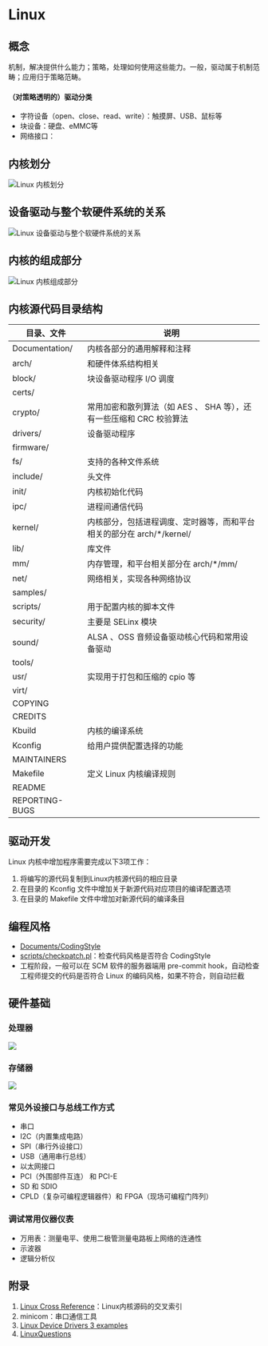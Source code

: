 # Linux 

## 概念

机制，解决提供什么能力；策略，处理如何使用这些能力。一般，驱动属于机制范畴；应用归于策略范畴。

#### （对策略透明的）驱动分类

- 字符设备（open、close、read、write）：触摸屏、USB、鼠标等
- 块设备：硬盘、eMMC等
- 网络接口：

## 内核划分

![Linux 内核划分](../img/linux-kernel.png)

## 设备驱动与整个软硬件系统的关系

![Linux 设备驱动与整个软硬件系统的关系](../img/linux-ware.png)

## 内核的组成部分

![Linux 内核组成部分](../img/linux-kernel-core.png)

## 内核源代码目录结构

| 目录、文件          | 说明                                       |
| -------------- | ---------------------------------------- |
| Documentation/ | 内核各部分的通用解释和注释                            |
| arch/          | 和硬件体系结构相关                                |
| block/         | 块设备驱动程序 I/O 调度                           |
| certs/         |                                          |
| crypto/        | 常用加密和散列算法（如 AES 、 SHA 等），还有一些压缩和 CRC 校验算法 |
| drivers/       | 设备驱动程序                                   |
| firmware/      |                                          |
| fs/            | 支持的各种文件系统                                |
| include/       | 头文件                                      |
| init/          | 内核初始化代码                                  |
| ipc/           | 进程间通信代码                                  |
| kernel/        | 内核部分，包括进程调度、定时器等，而和平台相关的部分在 arch/*/kernel/ |
| lib/           | 库文件                                      |
| mm/            | 内存管理，和平台相关部分在 arch/*/mm/                 |
| net/           | 网络相关，实现各种网络协议                            |
| samples/       |                                          |
| scripts/       | 用于配置内核的脚本文件                              |
| security/      | 主要是 SELinx 模块                            |
| sound/         | ALSA 、OSS 音频设备驱动核心代码和常用设备驱动              |
| tools/         |                                          |
| usr/           | 实现用于打包和压缩的 cpio 等                        |
| virt/          |                                          |
| COPYING        |                                          |
| CREDITS        |                                          |
| Kbuild         | 内核的编译系统                                  |
| Kconfig        | 给用户提供配置选择的功能                             |
| MAINTAINERS    |                                          |
| Makefile       | 定义 Linux 内核编译规则                          |
| README         |                                          |
| REPORTING-BUGS |                                          |

## 驱动开发

Linux 内核中增加程序需要完成以下3项工作：

1. 将编写的源代码复制到Linux内核源代码的相应目录
2. 在目录的 Kconfig 文件中增加关于新源代码对应项目的编译配置选项
3. 在目录的 Makefile 文件中增加对新源代码的编译条目

## 编程风格

- [Documents/CodingStyle](http://lxr.free-electrons.com/)
- [scripts/checkpatch.pl](scripts/checkpatch.pl)：检查代码风格是否符合 CodingStyle
- 工程阶段，一般可以在 SCM 软件的服务器端用 pre-commit hook，自动检查工程师提交的代码是否符合 Linux 的编码风格，如果不符合，则自动拦截

## 硬件基础

### 处理器

![](../img/processor.png)

### 存储器

![](../img/storage.png)

### 常见外设接口与总线工作方式

- 串口
- I2C（内置集成电路）
- SPI（串行外设接口）
- USB（通用串行总线）
- 以太网接口
- PCI（外围部件互连） 和 PCI-E
- SD 和 SDIO
- CPLD（复杂可编程逻辑器件）和 FPGA（现场可编程门阵列） 

### 调试常用仪器仪表

- 万用表：测量电平、使用二极管测量电路板上网络的连通性
- 示波器
- 逻辑分析仪

## 附录

1. [Linux Cross Reference](http://lxr.free-electrons.com/)：Linux内核源码的交叉索引
2. minicom：串口通信工具
3. [Linux Device Drivers 3 examples](https://github.com/martinezjavier/ldd3)
4. [LinuxQuestions](https://www.linuxquestions.org/)


